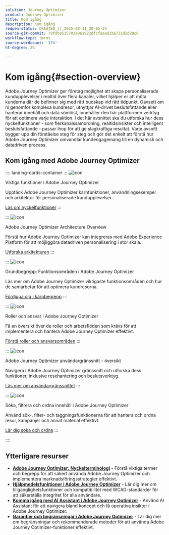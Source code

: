 ```yaml
---
solution: Journey Optimizer
product: Journey Optimizer
title: Kom igång
description: Kom igång
redpen-status: CREATED_||_2025-08-11_20-05-24
source-git-commit: 79fdb9535703e961922dfcfaaad1b6731d2d88c0
workflow-type: tm+mt
source-wordcount: '374'
ht-degree: 2%

---
```



# Kom igång{#section-overview}

Adobe Journey Optimizer ger företag möjlighet att skapa personaliserade kundupplevelser i realtid över flera kanaler, vilket hjälper er att möta kunderna där de befinner sig med rätt budskap vid rätt tidpunkt. Oavsett om ni genomför komplexa kundresor, utnyttjar AI-drivet beslutsfattande eller hanterar innehåll och data sömlöst, innehåller den här plattformen verktyg för att optimera varje interaktion. I det här avsnittet ska du utforska hur dess nyckelfunktioner - som flerkanalssamordning, realtidsinsikter och intelligent beslutsfattande - passar ihop för att ge slagkraftiga resultat. Varje avsnitt bygger upp din förståelse steg för steg och gör det enkelt att förstå hur Adobe Journey Optimizer omvandlar kundengagemang till en dynamisk och datadriven process.

## Kom igång med Adobe Journey Optimizer

:::: landing-cards-container
:::
![icon](https://cdn.experienceleague.adobe.com/icons/book.svg)

Viktiga funktioner i Adobe Journey Optimizer

Upptäck Adobe Journey Optimizer kärnfunktioner, användningsexempel och arkitektur för personaliserade kundupplevelser.

[Läs om nyckelfunktioner](../using/start/get-started.md)
:::

:::
![icon](https://cdn.experienceleague.adobe.com/icons/code-branch.svg)

Adobe Journey Optimizer Architecture Overview

Förstå hur Adobe Journey Optimizer kan integreras med Adobe Experience Platform för att möjliggöra datadriven personalisering i stor skala.

[Utforska arkitekturen](../using/start/architecture-concepts-redpen.md)
:::

:::
![icon](https://cdn.experienceleague.adobe.com/icons/puzzle-piece.svg)

Grundbegrepp: Funktionsområden i Adobe Journey Optimizer

Läs mer om Adobe Journey Optimizer viktigaste funktionsområden och hur de samarbetar för att optimera kundresorna.

[Fördjupa dig i kärnbegrepp](../using/start/functional-areas-redpen.md)
:::

:::
![icon](https://cdn.experienceleague.adobe.com/icons/list-check.svg)

Roller och ansvar i Adobe Journey Optimizer

Få en översikt över de roller och arbetsflöden som krävs för att implementera och hantera Adobe Journey Optimizer effektivt.

[Förstå roller och ansvarsområden](../using/start/quick-start.md)
:::

:::
![icon](https://cdn.experienceleague.adobe.com/icons/gear.svg)

Adobe Journey Optimizer användargränssnitt - översikt

Navigera i Adobe Journey Optimizer gränssnitt och utforska dess funktioner, inklusive resehantering och beslutsverktyg.

[Läs mer om användargränssnittet](../using/start/user-interface.md)
:::

:::
![icon](https://cdn.experienceleague.adobe.com/icons/circle-play.svg)

Söka, filtrera och ordna innehåll i Adobe Journey Optimizer

Använd sök-, filter- och taggningsfunktionerna för att hantera och ordna resor, kampanjer och annat material effektivt.

[Lär dig söka och ordna](../using/start/search-filter-categorize.md)
:::

::::


## Ytterligare resurser

- **[Adobe Journey Optimizer: Nyckelterminologi](../using/start/terminology-md-redpen.md)** - Förstå viktiga termer och begrepp för att säkert använda Adobe Journey Optimizer och implementera marknadsföringsstrategier effektivt.
- **[Hjälpmedelsfunktioner i Adobe Journey Optimizer](../using/start/accessibility.md)** - Lär dig mer om tillgänglighetsfunktioner och kompatibilitet med WCAG-standarder för att säkerställa integritet för alla användare.
- **[Komma igång med AI Assistant i Adobe Journey Optimizer](../using/start/ai-assistant.md)** - Använd AI Assistant för att navigera bland koncept och få operativa insikter i Adobe Journey Optimizer.
- **[Garantier och begränsningar i Adobe Journey Optimizer](../using/start/guardrails.md)** - Lär dig mer om begränsningar och rekommenderade metoder för att använda Adobe Journey Optimizer-funktioner effektivt.
